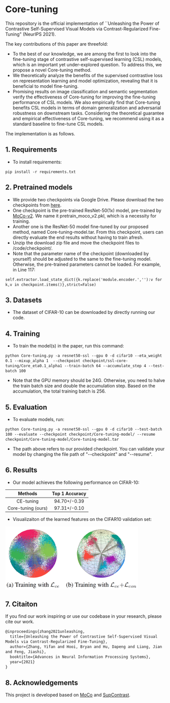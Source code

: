 # Core-tuning
This repository is the official implementation of ``Unleashing the Power of Contrastive Self-Supervised Visual Models via Contrast-Regularized Fine-Tuning" (NeurIPS 2021).

The key contributions of this paper are threefold:
*  To the best of our knowledge, we are among the first to look into the fine-tuning stage of contrastive self-supervised learning (CSL) models, which is  an important yet under-explored question. To address this, we propose a novel Core-tuning method.
*  We theoretically analyze the benefits of the supervised contrastive loss on representation learning and model optimization, revealing that it is beneficial to model fine-tuning. 
*  Promising results on image classification and semantic segmentation verify the effectiveness of Core-tuning for improving the fine-tuning performance of CSL models. We also empirically find that Core-tuning benefits CSL models in terms of  domain generalization and adversarial robustness on downstream tasks.
Considering the theoretical guarantee and empirical effectiveness of Core-tuning, we recommend using it as a standard baseline to fine-tune CSL models.

The implementation is as follows.

## 1. Requirements
* To install requirements: 
```
pip install -r requirements.txt
```
## 2. Pretrained models
* We provide two checkpoints via Google Drive. Please download the two checkpoints from [here](http://dwz.win/aduH).
* One checkpoint is the pre-trained ResNet-50(1x) model, pre-trained by [MoCo-v2](https://github.com/facebookresearch/moco). We name it pretrain_moco_v2.pkl, which is a necessity for training.
* Another one is the ResNet-50 model fine-tuned by our proposed method, named Core-tuning-model.tar. From this checkpoint, users can directly evaluate the end results without having to train afresh.
* Unzip the download zip file and move the checkpoint files to /code/checkpoint/.
* Note that the parameter name of the checkpoint (downloaded by yourself) should be adjusted to the same to the fine-tuning model. Otherwise, the pre-trained parameters cannot be loaded. For example, in Line 117:
```
self.extractor.load_state_dict({k.replace('module.encoder.',''):v for k,v in checkpoint.items()},strict=False) 
```

## 3. Datasets
* The dataset of CIFAR-10 can be downloaded by directly running our code.


## 4. Training
* To train the model(s) in the paper, run this command:
```
python Core-tuning.py -a resnet50-ssl --gpu 0 -d cifar10 --eta_weight 0.1 --mixup_alpha 1  --checkpoint checkpoint/ssl-core-tuning/Core_eta0.1_alpha1 --train-batch 64 --accumulate_step 4 --test-batch 100  
```
* Note that the GPU memory should be 24G. Otherwise, you need to halve the train batch size and double the accumulation step. Based on the accumulation, the total training batch is 256.


## 5. Evaluation
* To evaluate models, run:
```
python Core-tuning.py -a resnet50-ssl --gpu 0 -d cifar10 --test-batch 100 --evaluate --checkpoint checkpoint/Core-tuning-model/ --resume checkpoint/Core-tuning-model/Core-tuning-model.tar
``` 
* The path above refers to our provided checkpoint. You can validate your model by changing the file path of "--checkpoint" and "--resume".
  

## 6. Results
* Our model achieves the following performance on CIFAR-10:

|       Methods       |  Top 1 Accuracy  |  
| :-----------------: | :--------------: | 
|      CE-tuning      |   94.70+/-0.39   | 
|  Core-tuning (ours) |   97.31+/-0.10   | 
  
* Visualizaiton of the learned features on the CIFAR10 validation set:

<p align="left">
<img src="visualization.jpg" height=200>
</p>  
  
## 7. Citaiton 
If you find our work inspiring or use our codebase in your research, please cite our work.
```
@inproceedings{zhang2021unleashing,
  title={Unleashing the Power of Contrastive Self-Supervised Visual Models via Contrast-Regularized Fine-Tuning},
  author={Zhang, Yifan and Hooi, Bryan and Hu, Dapeng and Liang, Jian and Feng, Jiashi},
  booktitle={Advances in Neural Information Processing Systems}, 
  year={2021}
}
``` 

## 8. Acknowledgements
This project is developed based on [MoCo](https://github.com/facebookresearch/moco) and [SupContrast](https://github.com/HobbitLong/SupContrast). 
